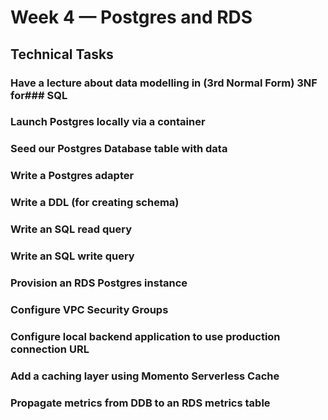 # Week 4 — Postgres and RDS

## Technical Tasks

### Have a lecture about data modelling in (3rd Normal Form) 3NF for###  SQL
### Launch Postgres locally via a container
### Seed our Postgres Database table with data
### Write a Postgres adapter
### Write a DDL (for creating schema)
### Write an SQL read query
### Write an SQL write query
### Provision an RDS Postgres instance
### Configure VPC Security Groups
### Configure local backend application to use production connection URL
### Add a caching layer using Momento Serverless Cache
### Propagate metrics from DDB to an RDS metrics table 

